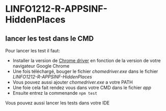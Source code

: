 # LINFO1212-R-APPSINF-HiddenPlaces

## lancer les test dans le CMD

Pour lancer les test il faut:

- Installer la version de [Chrome driver](http://chromedriver.storage.googleapis.com/index.html) en fonction de la version de votre navigateur Google Chrome
- Une fois téléchargé, bouger le fichier <i>chomedriver.exe</i> dans le fichier <i>LINFO1212-R-APPSINF-HiddenPlaces</i>
- Vous pouvez aussi ajouter <i>chomedriver.exe</i> a votre PATH
- Une foie cela fait rendez vous dans votre CMD dans le fichier <i>app</i>
- Ensuite entrez la commenande ```npm test```

Vous pouvez aussi lancer les tests dans votre IDE